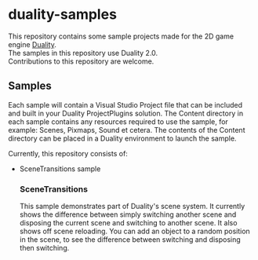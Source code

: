 # duality-samples
This repository contains some sample projects made for the 2D game engine [Duality](https://github.com/AdamsLair/duality).  
The samples in this repository use Duality 2.0.  
Contributions to this repository are welcome.

## Samples
Each sample will contain a Visual Studio Project file that can be included and built in your Duality ProjectPlugins solution. The Content directory in each sample contains any resources required to use the sample, for example: Scenes, Pixmaps, Sound et cetera. The contents of the Content directory can be placed in a Duality environment to launch the sample.  

Currently, this repository consists of:
* SceneTransitions sample

  ### SceneTransitions
  This sample demonstrates part of Duality's scene system. It currently shows the difference between simply switching another scene and disposing the current scene and switching to another scene. It also shows off scene reloading. You can add an object to a random position in the scene, to see the difference between switching and disposing then switching.
